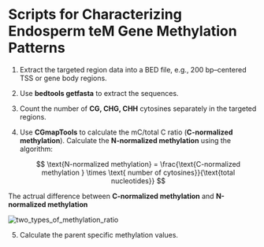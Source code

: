 # Scripts for Characterizing Endosperm teM Gene Methylation Patterns

1. Extract the targeted region data into a BED file, e.g., 200 bp–centered TSS or gene body regions.  
2. Use **bedtools getfasta** to extract the sequences.  
3. Count the number of **CG, CHG, CHH** cytosines separately in the targeted regions.  
4. Use **CGmapTools** to calculate the mC/total C ratio (**C-normalized methylation**).
   Calculate the **N-normalized methylation** using the algorithm:

   $$
   \text{N-normalized methylation} = \frac{\text{C-normalized methylation } \times \text{ number of cytosines}}{\text{total nucleotides}}
   $$

The actrual difference between **C-normalized methylation** and **N-normalized methylation**

   ![two_types_of_methylation_ratio](https://raw.githubusercontent.com/yiruiS/endo-teM-genes/refs/heads/main/03explore_methylation_pattern/two_types_of_methylation_ratio.png?token=GHSAT0AAAAAADL2R6IBXOM7UI6BRTIIOGWY2HD7OAQ)
 

5. Calculate the parent specific methylation values.
